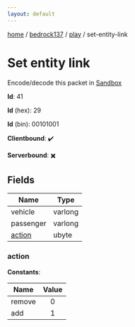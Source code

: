 ```yaml
---
layout: default
---
```


[home](/)  /  [bedrock137](/protocol/bedrock137)  /  [play](/protocol/bedrock137/play)  /  set-entity-link

# Set entity link

Encode/decode this packet in [Sandbox](../../../sandbox/bedrock137#play.set_entity_link)

**Id**: 41

**Id** (hex): 29

**Id** (bin): 00101001

**Clientbound**: ✔️

**Serverbound**: ✖️

## Fields

Name | Type
---|---
vehicle | varlong
passenger | varlong
[action](#action) | ubyte

### action

**Constants**:

Name | Value
---|:---:
remove | 0
add | 1
